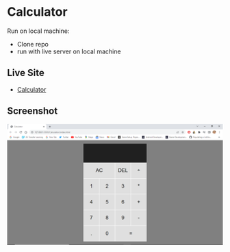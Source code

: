 # Calculator

Run on local machine:

- Clone repo
- run with live server on local machine

## Live Site

- [Calculator](https://dbest2018.github.io/rock-paper-scissors/)

## Screenshot

![](./images/calcshot.png)


